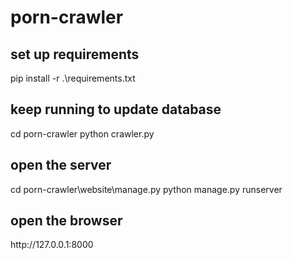 # porn-crawler

<h2>set up requirements</h2>
 pip install -r .\requirements.txt 
 
<h2>keep running to update database</h1>
 cd porn-crawler 
 python crawler.py 

<h2>open the server</h2>
 cd porn-crawler\website\manage.py 
 python manage.py runserver 

<h2>open the browser</h2>
 http://127.0.0.1:8000 
